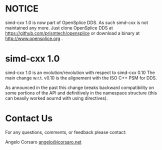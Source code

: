 NOTICE
======

simd-cxx 1.0 is now part of OpenSplice DDS. As such
simd-cxx is not maintained any more. Just clone
OpenSplice DDS at https://github.com/prismtech/opensplice
or download a binary at http://www.opensplice.org .


simd-cxx 1.0
============

simd-cxx 1.0 is an evolution/revolution with respect to simd-cxx 0.10
The main change w.r.t. v0.10 is the alignement with the ISO C++ PSM
for DDS. 

As announced in the past this change breaks backward compatibility on
some portions of the API and definitively in the namespace structure
(this can beasily worked aournd with using directives).


Contact Us
==========
For any questions, comments, or feedback please contact:

Angelo Corsaro <angelo@icorsaro.net>
